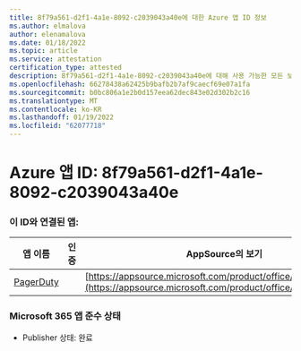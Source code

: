 ```yaml
---
title: 8f79a561-d2f1-4a1e-8092-c2039043a40e에 대한 Azure 앱 ID 정보
ms.author: elmalova
author: elenamalova
ms.date: 01/18/2022
ms.topic: article
ms.service: attestation
certification_type: attested
description: 8f79a561-d2f1-4a1e-8092-c2039043a40e에 대해 사용 가능한 모든 보안 및 규정 준수 정보입니다.
ms.openlocfilehash: 66278438a62425b9bafb2b7af9caecf69e07a1fa
ms.sourcegitcommit: b0bc806a1e2b0d157eea62dec843e02d302b2c16
ms.translationtype: MT
ms.contentlocale: ko-KR
ms.lasthandoff: 01/19/2022
ms.locfileid: "62077718"
---
```

# <a name="azure-app-id-8f79a561-d2f1-4a1e-8092-c2039043a40e"></a>Azure 앱 ID: 8f79a561-d2f1-4a1e-8092-c2039043a40e


### <a name="apps-associated-with-this-id"></a>이 ID와 연결된 앱:
| **앱 이름** | **인증** | **AppSource의 보기** |
|--------------|---------------|-----------------------|
| [PagerDuty](https://docs.microsoft.com/microsoft-365-app-certification/forward/WA200001637) |  | [https://appsource.microsoft.com/product/office/WA200001637](https://appsource.microsoft.com/product/office/WA200001637) |

### <a name="microsoft-365-app-compliance-status"></a>Microsoft 365 앱 준수 상태
- Publisher 상태: 완료
